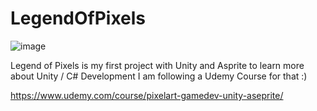 # LegendOfPixels

![image](https://user-images.githubusercontent.com/12702423/206463840-c965ec33-b6d9-4115-9ed4-53f0b593878e.png)

Legend of Pixels is my first project with Unity and Asprite to learn more about Unity / C# Development
I am following a Udemy Course for that :)

https://www.udemy.com/course/pixelart-gamedev-unity-aseprite/

